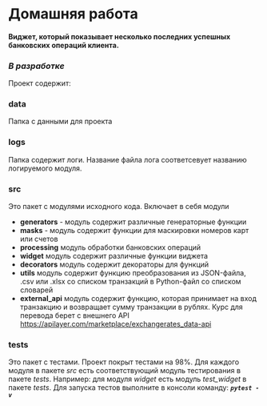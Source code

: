 # Домашняя работа
#### Виджет, который показывает несколько последних успешных банковских операций клиента.
  
### ***В разработке***
Проект содержит:
### data
Папка с данными для проекта
### logs
Папка содержит логи. Название файла лога соответсевует названию логируемого модуля.
### src
Это пакет с модулями исходного кода.
Включает в себя модули
- **generators** - модуль содержит различные генераторные функции
- **masks** - модуль содержит функции для маскировки номеров карт или счетов
- **processing** модуль обработки банковских операций
- **widget** модуль содержит различные функции виджета
- **decorators** модуль содержит декораторы для функций
- **utils** модуль содержит функцию преобразования из JSON-файла, .csv или .xlsx со списком  транзакций в Python-файл со списком словарей
- **external_api** модуль содержит функцию, которая принимает на вход транзакцию и возвращает сумму транзакции в рублях.
Курс для перевода берет с внешнего API https://apilayer.com/marketplace/exchangerates_data-api

### tests
Это пакет с тестами.
Проект покрыт тестами на 98%. Для каждого модуля в пакете *src* есть соответствующий модуль тестирования в пакете *tests*. Например: для модуля *widget* есть модуль *test_widget* в пакете *tests*.
Для  запуска тестов выполните в консоли команду: ***`pytest -v`***     

